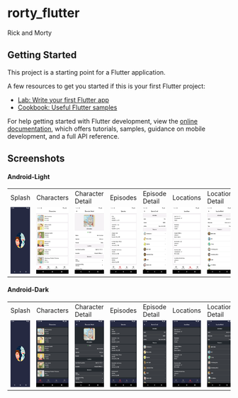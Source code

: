 # rorty_flutter

Rick and Morty

## Getting Started

This project is a starting point for a Flutter application.

A few resources to get you started if this is your first Flutter project:

- [Lab: Write your first Flutter app](https://docs.flutter.dev/get-started/codelab)
- [Cookbook: Useful Flutter samples](https://docs.flutter.dev/cookbook)

For help getting started with Flutter development, view the
[online documentation](https://docs.flutter.dev/), which offers tutorials, samples, guidance on
mobile development, and a full API reference.

## Screenshots

#### Android-Light
<table>
  <tr>
    <td>Splash</td>
    <td>Characters</td>
    <td>Character Detail</td>
    <td>Episodes</td>
    <td>Episode Detail</td>
    <td>Locations</td>
    <td>Location Detail</td>
    <td>Settings</td>
    <td>Abouts</td>
  </tr>
  <tr>
    <td><img src="art/screenshots/android/splash.png" width=250 height=150></td>
    <td><img src="art/screenshots/android/characters.png" width=250 height=150></td>
    <td><img src="art/screenshots/android/character-detail.png" width=250 height=150></td>
    <td><img src="art/screenshots/android/episodes.png" width=250 height=150></td>
    <td><img src="art/screenshots/android/episode-detail.png" width=250 height=150></td>
    <td><img src="art/screenshots/android/locations.png" width=250 height=150></td>
    <td><img src="art/screenshots/android/location-detail.png" width=250 height=150></td>
    <td><img src="art/screenshots/android/settings.png" width=250 height=150></td>
    <td><img src="art/screenshots/android/abouts.png" width=250 height=150></td>
  </tr>
 </table>

#### Android-Dark
<table>
  <tr>
    <td>Splash</td>
    <td>Characters</td>
    <td>Character Detail</td>
    <td>Episodes</td>
    <td>Episode Detail</td>
    <td>Locations</td>
    <td>Location Detail</td>
    <td>Settings</td>
    <td>Abouts</td>
  </tr>
  <tr>
    <td><img src="art/screenshots/android/splash.png" width=250 height=150></td>
    <td><img src="art/screenshots/android/characters-dark.png" width=250 height=150></td>
    <td><img src="art/screenshots/android/character-detail-dark.png" width=250 height=150></td>
    <td><img src="art/screenshots/android/episodes-dark.png" width=250 height=150></td>
    <td><img src="art/screenshots/android/episode-detail-dark.png" width=250 height=150></td>
    <td><img src="art/screenshots/android/locations-dark.png" width=250 height=150></td>
    <td><img src="art/screenshots/android/location-detail-dark.png" width=250 height=150></td>
    <td><img src="art/screenshots/android/settings-dark.png" width=250 height=150></td>
    <td><img src="art/screenshots/android/abouts-dark.png" width=250 height=150></td>
  </tr>
 </table>
